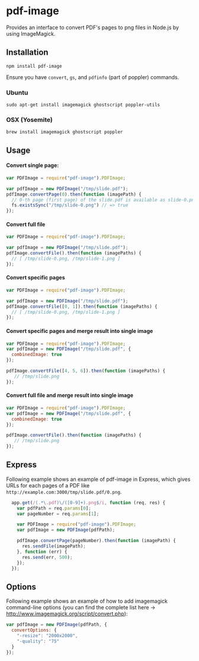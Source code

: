 # pdf-image

Provides an interface to convert PDF's pages to png files in Node.js
by using ImageMagick.

## Installation

    npm install pdf-image

Ensure you have `convert`, `gs`, and `pdfinfo` (part of poppler) commands.

### Ubuntu

    sudo apt-get install imagemagick ghostscript poppler-utils

### OSX (Yosemite)

    brew install imagemagick ghostscript poppler

## Usage

#### Convert single page:
```javascript
var PDFImage = require("pdf-image").PDFImage;

var pdfImage = new PDFImage("/tmp/slide.pdf");
pdfImage.convertPage(0).then(function (imagePath) {
  // 0-th page (first page) of the slide.pdf is available as slide-0.png
  fs.existsSync("/tmp/slide-0.png") // => true
});
```

#### Convert full file
```javascript
var PDFImage = require("pdf-image").PDFImage;

var pdfImage = new PDFImage("/tmp/slide.pdf");
pdfImage.convertFile().then(function (imagePaths) {
  // [ /tmp/slide-0.png, /tmp/slide-1.png ]
});

```


#### Convert specific pages
```javascript
var PDFImage = require("pdf-image").PDFImage;

var pdfImage = new PDFImage("/tmp/slide.pdf");
pdfImage.convertFile([0, 1]).then(function (imagePaths) {
  // [ /tmp/slide-0.png, /tmp/slide-1.png ]
});

```

#### Convert specific pages and merge result into single image
```javascript
var PDFImage = require("pdf-image").PDFImage;
var pdfImage = new PDFImage("/tmp/slide.pdf", {
  combinedImage: true
});

pdfImage.convertFile([4, 5, 6]).then(function (imagePaths) {
   // /tmp/slide.png 
});
```

#### Convert full file and merge result into single image
```javascript
var PDFImage = require("pdf-image").PDFImage;
var pdfImage = new PDFImage("/tmp/slide.pdf", {
  combinedImage: true
});

pdfImage.convertFile().then(function (imagePaths) {
   // /tmp/slide.png 
});
```

## Express

Following example shows an example of pdf-image in Express, which gives
URLs for each pages of a PDF like
`http://example.com:3000/tmp/slide.pdf/0.png`.

```javascript
  app.get(/(.*\.pdf)\/([0-9]+).png$/i, function (req, res) {
    var pdfPath = req.params[0];
    var pageNumber = req.params[1];

    var PDFImage = require("pdf-image").PDFImage;
    var pdfImage = new PDFImage(pdfPath);

    pdfImage.convertPage(pageNumber).then(function (imagePath) {
      res.sendFile(imagePath);
    }, function (err) {
      res.send(err, 500);
    });
  });
```

## Options

Following example shows an example of how to add imagemagick command-line options (you can find the complete list here -> http://www.imagemagick.org/script/convert.php):

```javascript
var pdfImage = new PDFImage(pdfPath, {
  convertOptions: {
    "-resize": "2000x2000",
    "-quality": "75"
  }
});
```
